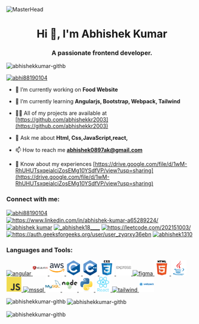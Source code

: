 ![MasterHead]([https://user-images.githubusercontent.com/90236635/232446433-d5540fa2-fe28-4bb8-b929-cdb51fe61336.gif](https://www.google.com/url?sa=i&url=https%3A%2F%2Fgithub.com%2FSurya9263%2FSurya9263&psig=AOvVaw0f5UDBwll_seRKSZjUTv_d&ust=1736956447612000&source=images&cd=vfe&opi=89978449&ved=0CBMQjRxqFwoTCKivuZLJ9YoDFQAAAAAdAAAAABAE))
<h1 align="center">Hi 👋, I'm Abhishek Kumar</h1>
<h3 align="center">A passionate frontend developer.</h3>

<p align="left"> <img src="https://komarev.com/ghpvc/?username=abhishekkumar-githb&label=Profile%20views&color=0e75b6&style=flat" alt="abhishekkumar-githb" /> </p>

<p align="left"> <a href="https://twitter.com/abhi88190104" target="blank"><img src="https://img.shields.io/twitter/follow/abhi88190104?logo=twitter&style=for-the-badge" alt="abhi88190104" /></a> </p>

- 🔭 I’m currently working on **Food Website**

- 🌱 I’m currently learning **Angularjs, Bootstrap, Webpack, Tailwind**

- 👨‍💻 All of my projects are available at [https://github.com/abhishekkr2003](https://github.com/abhishekkr2003)

- 💬 Ask me about **Html, Css,JavaScript,react,**

- 📫 How to reach me **abhishek0897ak@gmail.com**

- 📄 Know about my experiences [https://drive.google.com/file/d/1wM-RhUHUTsxqeialciZosEMg10YSdfVP/view?usp=sharing](https://drive.google.com/file/d/1wM-RhUHUTsxqeialciZosEMg10YSdfVP/view?usp=sharing)

<h3 align="left">Connect with me:</h3>
<p align="left">
<a href="https://twitter.com/abhi88190104" target="blank"><img align="center" src="https://raw.githubusercontent.com/rahuldkjain/github-profile-readme-generator/master/src/images/icons/Social/twitter.svg" alt="abhi88190104" height="30" width="40" /></a>
<a href="https://linkedin.com/in/https://www.linkedin.com/in/abhishek-kumar-a65289224/" target="blank"><img align="center" src="https://raw.githubusercontent.com/rahuldkjain/github-profile-readme-generator/master/src/images/icons/Social/linked-in-alt.svg" alt="https://www.linkedin.com/in/abhishek-kumar-a65289224/" height="30" width="40" /></a>
<a href="https://fb.com/abhishek kumar" target="blank"><img align="center" src="https://raw.githubusercontent.com/rahuldkjain/github-profile-readme-generator/master/src/images/icons/Social/facebook.svg" alt="abhishek kumar" height="30" width="40" /></a>
<a href="https://instagram.com/_abhishek18____" target="blank"><img align="center" src="https://raw.githubusercontent.com/rahuldkjain/github-profile-readme-generator/master/src/images/icons/Social/instagram.svg" alt="_abhishek18____" height="30" width="40" /></a>
<a href="https://www.leetcode.com/https://leetcode.com/202151003/" target="blank"><img align="center" src="https://raw.githubusercontent.com/rahuldkjain/github-profile-readme-generator/master/src/images/icons/Social/leet-code.svg" alt="https://leetcode.com/202151003/" height="30" width="40" /></a>
<a href="https://auth.geeksforgeeks.org/user/https://auth.geeksforgeeks.org/user/user_zyqrxy36ebn" target="blank"><img align="center" src="https://raw.githubusercontent.com/rahuldkjain/github-profile-readme-generator/master/src/images/icons/Social/geeks-for-geeks.svg" alt="https://auth.geeksforgeeks.org/user/user_zyqrxy36ebn" height="30" width="40" /></a>
<a href="https://discord.gg/abhishek1310" target="blank"><img align="center" src="https://raw.githubusercontent.com/rahuldkjain/github-profile-readme-generator/master/src/images/icons/Social/discord.svg" alt="abhishek1310" height="30" width="40" /></a>
</p>

<h3 align="left">Languages and Tools:</h3>
<p align="left"> <a href="https://angular.io" target="_blank" rel="noreferrer"> <img src="https://angular.io/assets/images/logos/angular/angular.svg" alt="angular" width="40" height="40"/> </a> <a href="https://angular.io" target="_blank" rel="noreferrer"> <img src="https://raw.githubusercontent.com/devicons/devicon/master/icons/angularjs/angularjs-original-wordmark.svg" alt="angularjs" width="40" height="40"/> </a> <a href="https://aws.amazon.com" target="_blank" rel="noreferrer"> <img src="https://raw.githubusercontent.com/devicons/devicon/master/icons/amazonwebservices/amazonwebservices-original-wordmark.svg" alt="aws" width="40" height="40"/> </a> <a href="https://www.cprogramming.com/" target="_blank" rel="noreferrer"> <img src="https://raw.githubusercontent.com/devicons/devicon/master/icons/c/c-original.svg" alt="c" width="40" height="40"/> </a> <a href="https://www.w3schools.com/cpp/" target="_blank" rel="noreferrer"> <img src="https://raw.githubusercontent.com/devicons/devicon/master/icons/cplusplus/cplusplus-original.svg" alt="cplusplus" width="40" height="40"/> </a> <a href="https://www.w3schools.com/css/" target="_blank" rel="noreferrer"> <img src="https://raw.githubusercontent.com/devicons/devicon/master/icons/css3/css3-original-wordmark.svg" alt="css3" width="40" height="40"/> </a> <a href="https://expressjs.com" target="_blank" rel="noreferrer"> <img src="https://raw.githubusercontent.com/devicons/devicon/master/icons/express/express-original-wordmark.svg" alt="express" width="40" height="40"/> </a> <a href="https://www.figma.com/" target="_blank" rel="noreferrer"> <img src="https://www.vectorlogo.zone/logos/figma/figma-icon.svg" alt="figma" width="40" height="40"/> </a> <a href="https://www.w3.org/html/" target="_blank" rel="noreferrer"> <img src="https://raw.githubusercontent.com/devicons/devicon/master/icons/html5/html5-original-wordmark.svg" alt="html5" width="40" height="40"/> </a> <a href="https://www.java.com" target="_blank" rel="noreferrer"> <img src="https://raw.githubusercontent.com/devicons/devicon/master/icons/java/java-original.svg" alt="java" width="40" height="40"/> </a> <a href="https://developer.mozilla.org/en-US/docs/Web/JavaScript" target="_blank" rel="noreferrer"> <img src="https://raw.githubusercontent.com/devicons/devicon/master/icons/javascript/javascript-original.svg" alt="javascript" width="40" height="40"/> </a> <a href="https://www.microsoft.com/en-us/sql-server" target="_blank" rel="noreferrer"> <img src="https://www.svgrepo.com/show/303229/microsoft-sql-server-logo.svg" alt="mssql" width="40" height="40"/> </a> <a href="https://www.mysql.com/" target="_blank" rel="noreferrer"> <img src="https://raw.githubusercontent.com/devicons/devicon/master/icons/mysql/mysql-original-wordmark.svg" alt="mysql" width="40" height="40"/> </a> <a href="https://nodejs.org" target="_blank" rel="noreferrer"> <img src="https://raw.githubusercontent.com/devicons/devicon/master/icons/nodejs/nodejs-original-wordmark.svg" alt="nodejs" width="40" height="40"/> </a> <a href="https://www.python.org" target="_blank" rel="noreferrer"> <img src="https://raw.githubusercontent.com/devicons/devicon/master/icons/python/python-original.svg" alt="python" width="40" height="40"/> </a> <a href="https://reactjs.org/" target="_blank" rel="noreferrer"> <img src="https://raw.githubusercontent.com/devicons/devicon/master/icons/react/react-original-wordmark.svg" alt="react" width="40" height="40"/> </a> <a href="https://tailwindcss.com/" target="_blank" rel="noreferrer"> <img src="https://www.vectorlogo.zone/logos/tailwindcss/tailwindcss-icon.svg" alt="tailwind" width="40" height="40"/> </a> <a href="https://webpack.js.org" target="_blank" rel="noreferrer"> <img src="https://raw.githubusercontent.com/devicons/devicon/d00d0969292a6569d45b06d3f350f463a0107b0d/icons/webpack/webpack-original-wordmark.svg" alt="webpack" width="40" height="40"/> </a> </p>

<p><img align="left" src="https://github-readme-stats.vercel.app/api/top-langs?username=abhishekkumar-githb&show_icons=true&locale=en&layout=compact" alt="abhishekkumar-githb" /></p>

<p>&nbsp;<img align="center" src="https://github-readme-stats.vercel.app/api?username=abhishekkumar-githb&show_icons=true&locale=en" alt="abhishekkumar-githb" /></p>

<p><img align="center" src="https://github-readme-streak-stats.herokuapp.com/?user=abhishekkumar-githb&" alt="abhishekkumar-githb" /></p>
